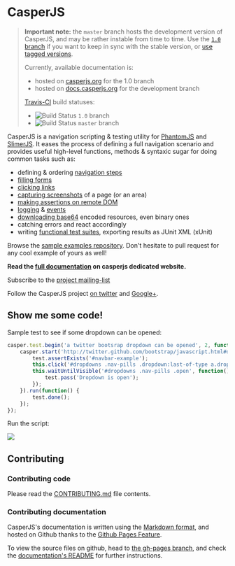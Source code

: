 # CasperJS

>**Important note:** the `master` branch hosts the development version of CasperJS, and may be rather instable from time to time. Use the [`1.0` branch](https://github.com/n1k0/casperjs/tree/1.0) if you want to keep in sync with the stable version, or [use tagged versions](https://github.com/n1k0/casperjs/tags).
>
>Currently, available documentation is:
>
>- hosted on [casperjs.org](http://casperjs.org/) for the 1.0 branch
>- hosted on [docs.casperjs.org](http://docs.casperjs.org/) for the development branch
>
>[Travis-CI](http://travis-ci.org/n1k0/casperjs) build statuses:
>
>- ![Build Status](https://travis-ci.org/n1k0/casperjs.png?branch=1.0) `1.0` branch
>- ![Build Status](https://travis-ci.org/n1k0/casperjs.png?branch=master) `master` branch

CasperJS is a navigation scripting & testing utility for [PhantomJS](http://www.phantomjs.org/)
and [SlimerJS](http://slimerjs.org/).
It eases the process of defining a full navigation scenario and provides useful
high-level functions, methods & syntaxic sugar for doing common tasks such as:

- defining & ordering [navigation steps](http://casperjs.org/quickstart.html)
- [filling forms](http://casperjs.org/api.html#casper.fill)
- [clicking links](http://casperjs.org/api.html#casper.click)
- [capturing screenshots](http://casperjs.org/api.html#casper.captureSelector) of a page (or an area)
- [making assertions on remote DOM](http://casperjs.org/api.html#tester)
- [logging](http://casperjs.org/logging.html) & [events](http://casperjs.org/events-filters.html)
- [downloading base64](http://casperjs.org/api.html#casper.download) encoded resources, even binary ones
- catching errors and react accordingly
- writing [functional test suites](http://casperjs.org/testing.html), exporting results as JUnit XML (xUnit)

Browse the [sample examples repository](https://github.com/n1k0/casperjs/tree/master/samples).
Don't hesitate to pull request for any cool example of yours as well!

**Read the [full documentation](http://casperjs.org/) on casperjs dedicated website.**

Subscribe to the [project mailing-list](https://groups.google.com/forum/#!forum/casperjs)

Follow the CasperJS project [on twitter](https://twitter.com/casperjs_org) and [Google+](https://plus.google.com/b/106641872690063476159/).

## Show me some code!

Sample test to see if some dropdown can be opened:

```javascript
casper.test.begin('a twitter bootsrap dropdown can be opened', 2, function(test) {
    casper.start('http://twitter.github.com/bootstrap/javascript.html#dropdowns', function() {
        test.assertExists('#navbar-example');
        this.click('#dropdowns .nav-pills .dropdown:last-of-type a.dropdown-toggle');
        this.waitUntilVisible('#dropdowns .nav-pills .open', function() {
            test.pass('Dropdown is open');
        });
    }).run(function() {
        test.done();
    });
});
```

Run the script:

![](http://cl.ly/image/271e2i403A0F/Capture%20d%E2%80%99%C3%A9cran%202013-01-20%20%C3%A0%2009.26.15.png)

## Contributing

### Contributing code

Please read the [CONTRIBUTING.md](https://github.com/n1k0/casperjs/blob/master/CONTRIBUTING.md) file contents.

### Contributing documentation

CasperJS's documentation is written using the [Markdown format](http://daringfireball.net/projects/markdown/), and hosted on Github thanks to the [Github Pages Feature](http://pages.github.com/).

To view the source files on github, head to [the gh-pages branch](https://github.com/n1k0/casperjs/tree/gh-pages), and check the [documentation's README](https://github.com/n1k0/casperjs/tree/gh-pages#readme) for further instructions.
